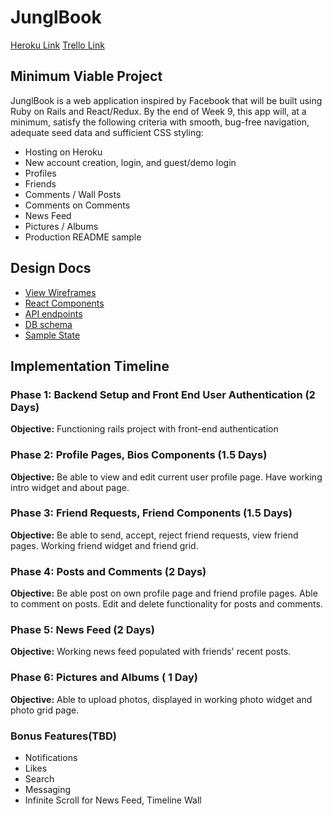 # JunglBook
[Heroku Link](https://mighty-peak-20853.herokuapp.com/)
[Trello Link](https://trello.com/b/3TAy0w8n/junglebook)

## Minimum Viable Project

JunglBook is a web application inspired by Facebook that will be built using
Ruby on Rails and React/Redux.  By the end of Week 9, this app will, at a minimum,
satisfy the following criteria with smooth, bug-free navigation, adequate seed data
and sufficient CSS styling:

 * Hosting on Heroku
 * New account creation, login, and guest/demo login
 * Profiles
 * Friends
 * Comments / Wall Posts
 * Comments on Comments
 * News Feed
 * Pictures / Albums
 * Production README sample

## Design Docs

* [View Wireframes][wireframes]
* [React Components][components]
* [API endpoints][api-endpoints]
* [DB schema][schema]
* [Sample State][sample-state]

[wireframes]: wireframes
[components]: component-hierarchy.md
[sample-state]: sample-state.md
[api-endpoints]: api-endpoints.md
[schema]: schema.md
## Implementation Timeline

### Phase 1: Backend Setup and Front End User Authentication (2 Days)
**Objective:**  Functioning rails project with front-end authentication

### Phase 2: Profile Pages, Bios Components (1.5 Days)
**Objective:** Be able to view and edit current user profile page. Have working intro widget and about page.  

### Phase 3: Friend Requests, Friend Components (1.5 Days)
**Objective:** Be able to send, accept, reject friend requests, view friend pages. Working friend widget and
friend grid.

### Phase 4: Posts and Comments (2 Days)
**Objective:** Be able post on own profile page and friend profile pages. Able to comment on posts. Edit and
delete functionality for posts and comments.

### Phase 5: News Feed (2 Days)
**Objective:** Working news feed populated with friends' recent posts.

### Phase 6: Pictures and Albums ( 1 Day)
**Objective:** Able to upload photos, displayed in working photo widget and photo grid page.


### Bonus Features(TBD)
  * Notifications
  * Likes
  * Search
  * Messaging
  * Infinite Scroll for News Feed, Timeline Wall
